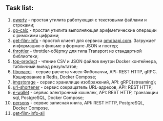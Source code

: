## Task list:

1. [qwerty](./qwerty) - простая утилита работующая с текстовыми файлами и строками;
2. [go-calc](./go-calc) - простая утилита выполняющая арифметические операции с римскими цифрами;
3. [get-film-info](./get-film-info) - простой клиент для сервиса [omdbapi.com](http://www.omdbapi.com/). Загружает информацию о фильме в формате JSON и постер;
4. [throttler](./throttler) - throttler-обёртку для типа Transport из стандартной библиотеки;
5. [top-product](./top-product) - чтение CSV и JSON файлов внутри Docker контейнера, табличный вывод результатов;
6. [fibonacci](./fibonacci) - сервис расчета чисел Фибоначчи, API: REST HTTP, gRPC. Кэширование в Redis, Docker Compose;
7. [imgstorage](./imgstorage) - cервис хранилище изображений, API: gRPC(streaming);
8. [url-shortener](./url-shortener) - сервис сокращатель URL-адресов, API: REST HTTP;
9. [e-wallet](./e-wallet) - сервис электронный кошелек, API: REST HTTP, транзакции sql, PostgreSQL, Docker Compose;
10. [persons](./persons) - сервис записная книга, API: REST HTTP, PostgreSQL, Docker Compose.
11. [get-film-info-all](./003-get-film-info-all)
